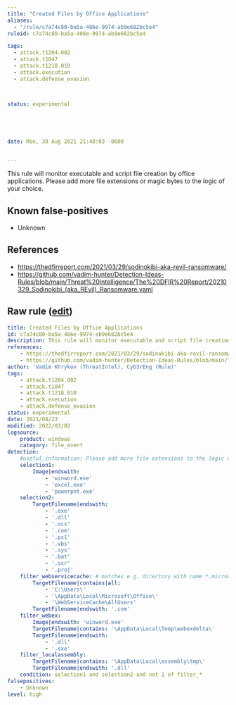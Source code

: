 ```yaml
---
title: "Created Files by Office Applications"
aliases:
  - "/rule/c7a74c80-ba5a-486e-9974-ab9e682bc5e4"
ruleid: c7a74c80-ba5a-486e-9974-ab9e682bc5e4

tags:
  - attack.t1204.002
  - attack.t1047
  - attack.t1218.010
  - attack.execution
  - attack.defense_evasion



status: experimental





date: Mon, 30 Aug 2021 21:48:03 -0600


---
```


This rule will monitor executable and script file creation by office applications. Please add more file extensions or magic bytes to the logic of your choice.

<!--more-->


## Known false-positives

* Unknown



## References

* https://thedfirreport.com/2021/03/29/sodinokibi-aka-revil-ransomware/
* https://github.com/vadim-hunter/Detection-Ideas-Rules/blob/main/Threat%20Intelligence/The%20DFIR%20Report/20210329_Sodinokibi_(aka_REvil)_Ransomware.yaml


## Raw rule ([edit](https://github.com/SigmaHQ/sigma/edit/master/rules/windows/file_event/file_event_win_script_creation_by_office_using_file_ext.yml))
```yaml
title: Created Files by Office Applications
id: c7a74c80-ba5a-486e-9974-ab9e682bc5e4
description: This rule will monitor executable and script file creation by office applications. Please add more file extensions or magic bytes to the logic of your choice.  
references:
    - https://thedfirreport.com/2021/03/29/sodinokibi-aka-revil-ransomware/
    - https://github.com/vadim-hunter/Detection-Ideas-Rules/blob/main/Threat%20Intelligence/The%20DFIR%20Report/20210329_Sodinokibi_(aka_REvil)_Ransomware.yaml
author: 'Vadim Khrykov (ThreatIntel), Cyb3rEng (Rule)'
tags:
    - attack.t1204.002
    - attack.t1047
    - attack.t1218.010
    - attack.execution
    - attack.defense_evasion
status: experimental
date: 2021/08/23
modified: 2022/03/02
logsource:
    product: windows
    category: file_event
detection:
    #useful_information: Please add more file extensions to the logic of your choice. 
    selection1:
        Image|endswith:
            - 'winword.exe'
            - 'excel.exe'
            - 'powerpnt.exe'
    selection2:
        TargetFilename|endswith:
            - '.exe'
            - '.dll'
            - '.ocx'
            - '.com'
            - '.ps1'
            - '.vbs'
            - '.sys'
            - '.bat'
            - '.scr'
            - '.proj'
    filter_webservicecache: # matches e.g. directory with name *.microsoft.com
        TargetFilename|contains|all:
            - 'C:\Users\'
            - '\AppData\Local\Microsoft\Office\'
            - '\WebServiceCache\AllUsers'
        TargetFilename|endswith: '.com'
    filter_webex:
        Image|endswith: 'winword.exe'
        TargetFilename|contains: '\AppData\Local\Temp\webexdelta\'
        TargetFilename|endswith:
            - '.dll'
            - '.exe'
    filter_localassembly:
        TargetFilename|contains: '\AppData\Local\assembly\tmp\'
        TargetFilename|endswith: '.dll'
    condition: selection1 and selection2 and not 1 of filter_*
falsepositives:
    - Unknown
level: high

```
